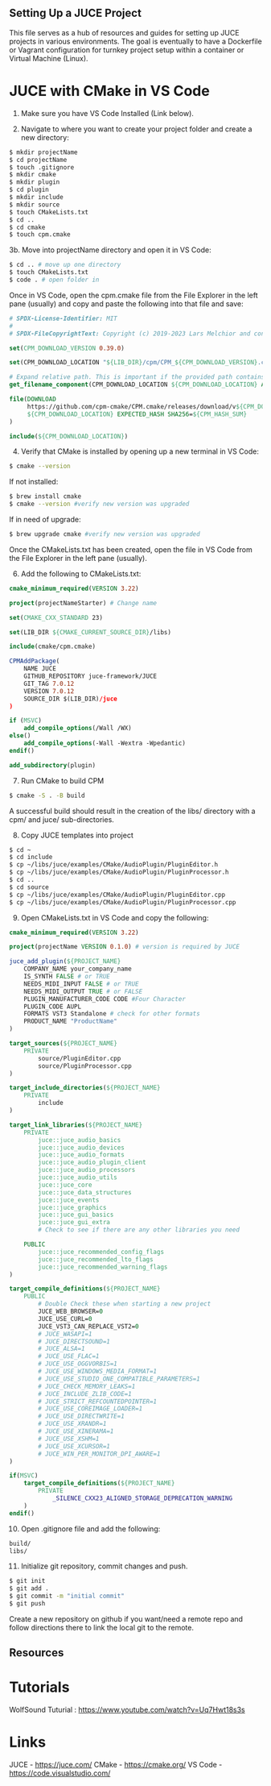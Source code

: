 ## Setting Up a JUCE Project

This file serves as a hub of resources and guides for setting up JUCE projects in various environments. The goal is eventually to have a Dockerfile or Vagrant configuration for turnkey project setup within a container or Virtual Machine (Linux). 



# JUCE with CMake in VS Code

1. Make sure you have VS Code Installed (Link below).

2. Navigate to where you want to create your project folder and create a new directory:
```bash
$ mkdir projectName
$ cd projectName
$ touch .gitignore
$ mkdir cmake
$ mkdir plugin
$ cd plugin 
$ mkdir include
$ mkdir source
$ touch CMakeLists.txt
$ cd ..
$ cd cmake
$ touch cpm.cmake
```

3b. Move into projectName directory and open it in VS Code:
```bash
$ cd .. # move up one directory
$ touch CMakeLists.txt
$ code . # open folder in 
```
Once in VS Code, open the cpm.cmake file from the File Explorer in the left pane (usually) and copy and paste the following into that file and save:

```cmake
# SPDX-License-Identifier: MIT
#
# SPDX-FileCopyrightText: Copyright (c) 2019-2023 Lars Melchior and contributors

set(CPM_DOWNLOAD_VERSION 0.39.0)

set(CPM_DOWNLOAD_LOCATION "${LIB_DIR}/cpm/CPM_${CPM_DOWNLOAD_VERSION}.cmake")

# Expand relative path. This is important if the provided path contains a tilde (~)
get_filename_component(CPM_DOWNLOAD_LOCATION ${CPM_DOWNLOAD_LOCATION} ABSOLUTE)

file(DOWNLOAD
     https://github.com/cpm-cmake/CPM.cmake/releases/download/v${CPM_DOWNLOAD_VERSION}/CPM.cmake
     ${CPM_DOWNLOAD_LOCATION} EXPECTED_HASH SHA256=${CPM_HASH_SUM}
)

include(${CPM_DOWNLOAD_LOCATION})

```


4. Verify that CMake is installed by opening up a new terminal in VS Code:
```bash
$ cmake --version
```

If not installed:
```bash
$ brew install cmake
$ cmake --version #verify new version was upgraded
```

If in need of upgrade:
```bash
$ brew upgrade cmake #verify new version was upgraded
```


Once the CMakeLists.txt has been created, open the file in VS Code from the File Explorer in the left pane (usually). 


6. Add the following to CMakeLists.txt:
```cmake
cmake_minimum_required(VERSION 3.22)

project(projectNameStarter) # Change name

set(CMAKE_CXX_STANDARD 23)

set(LIB_DIR ${CMAKE_CURRENT_SOURCE_DIR}/libs)

include(cmake/cpm.cmake)

CPMAddPackage(
    NAME JUCE
    GITHUB_REPOSITORY juce-framework/JUCE
    GIT_TAG 7.0.12
    VERSION 7.0.12
    SOURCE_DIR $(LIB_DIR)/juce
)

if (MSVC)
    add_compile_options(/Wall /WX)
else()
    add_compile_options(-Wall -Wextra -Wpedantic)
endif()

add_subdirectory(plugin)

```

7. Run CMake to build CPM
```bash
$ cmake -S . -B build
```
A successful build should result in the creation of the libs/ directory with a cpm/ and juce/ sub-directories. 


8. Copy JUCE templates into project
 ```bash
$ cd ~
$ cd include
$ cp ~/libs/juce/examples/CMake/AudioPlugin/PluginEditor.h
$ cp ~/libs/juce/examples/CMake/AudioPlugin/PluginProcessor.h
$ cd ..
$ cd source
$ cp ~/libs/juce/examples/CMake/AudioPlugin/PluginEditor.cpp
$ cp ~/libs/juce/examples/CMake/AudioPlugin/PluginProcessor.cpp
```

9. Open CMakeLists.txt in VS Code and copy the following:

```cmake
cmake_minimum_required(VERSION 3.22)

project(projectName VERSION 0.1.0) # version is required by JUCE

juce_add_plugin(${PROJECT_NAME}
    COMPANY_NAME your_company_name
    IS_SYNTH FALSE # or TRUE
    NEEDS_MIDI_INPUT FALSE # or TRUE
    NEEDS_MIDI_OUTPUT TRUE # or FALSE
    PLUGIN_MANUFACTURER_CODE CODE #Four Character
    PLUGIN_CODE AUPL
    FORMATS VST3 Standalone # check for other formats
    PRODUCT_NAME "ProductName"
)

target_sources(${PROJECT_NAME}
    PRIVATE
        source/PluginEditor.cpp
        source/PluginProcessor.cpp
)

target_include_directories(${PROJECT_NAME}
    PRIVATE
        include
)

target_link_libraries(${PROJECT_NAME}
    PRIVATE
        juce::juce_audio_basics
        juce::juce_audio_devices
        juce::juce_audio_formats
        juce::juce_audio_plugin_client
        juce::juce_audio_processors
        juce::juce_audio_utils
        juce::juce_core
        juce::juce_data_structures
        juce::juce_events
        juce::juce_graphics
        juce::juce_gui_basics
        juce::juce_gui_extra
        # Check to see if there are any other libraries you need

    PUBLIC
        juce::juce_recommended_config_flags
        juce::juce_recommended_lto_flags
        juce::juce_recommended_warning_flags
)

target_compile_definitions(${PROJECT_NAME}
    PUBLIC
        # Double Check these when starting a new project
        JUCE_WEB_BROWSER=0
        JUCE_USE_CURL=0
        JUCE_VST3_CAN_REPLACE_VST2=0
        # JUCE_WASAPI=1
        # JUCE_DIRECTSOUND=1
        # JUCE_ALSA=1
        # JUCE_USE_FLAC=1
        # JUCE_USE_OGGVORBIS=1
        # JUCE_USE_WINDOWS_MEDIA_FORMAT=1
        # JUCE_USE_STUDIO_ONE_COMPATIBLE_PARAMETERS=1
        # JUCE_CHECK_MEMORY_LEAKS=1
        # JUCE_INCLUDE_ZLIB_CODE=1
        # JUCE_STRICT_REFCOUNTEDPOINTER=1
        # JUCE_USE_COREIMAGE_LOADER=1
        # JUCE_USE_DIRECTWRITE=1
        # JUCE_USE_XRANDR=1
        # JUCE_USE_XINERAMA=1
        # JUCE_USE_XSHM=1
        # JUCE_USE_XCURSOR=1
        # JUCE_WIN_PER_MONITOR_DPI_AWARE=1
)

if(MSVC)
    target_compile_definitions(${PROJECT_NAME}
        PRIVATE
            _SILENCE_CXX23_ALIGNED_STORAGE_DEPRECATION_WARNING
    )
endif()
```

10. Open .gitignore file and add the following:
```bash
build/
libs/
```

11. Initialize git repository, commit changes and push.
 ```bash
$ git init
$ git add .
$ git commit -m "initial commit"
$ git push
```

Create a new repository on github if you want/need a remote repo and follow directions there to link the local git to the remote. 


## Resources
# Tutorials
WolfSound Tuturial : https://www.youtube.com/watch?v=Uq7Hwt18s3s

# Links
JUCE - https://juce.com/
CMake - https://cmake.org/
VS Code - https://code.visualstudio.com/

